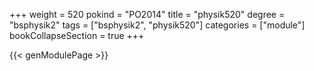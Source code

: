 +++
weight = 520
pokind = "PO2014"
title = "physik520"
degree = "bsphysik2"
tags = ["bsphysik2", "physik520"]
categories = ["module"]
bookCollapseSection = true
+++

{{< genModulePage >}}

